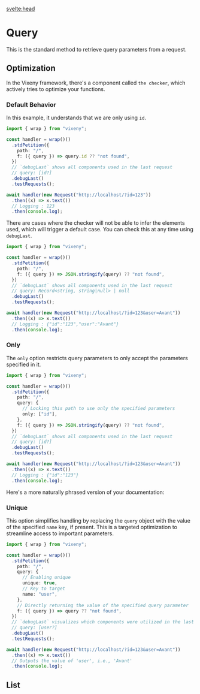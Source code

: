 <script>
  import ListOfComponents from '$lib/components/listOfComponets.svelte';
</script>

<svelte:head>

<script src='/prism.mjs' defer></script>
<title>branch - Vixeny</title>
  <meta name="description" content="Understanding query parameters"/>
  <meta name="keywords" content="query parameters, web development, Vixeny framework, HTTP queries"/>
</svelte:head>

# Query

This is the standard method to retrieve query parameters from a request.

## Optimization

In the Vixeny framework, there's a component called `the checker`, which
actively tries to optimize your functions.

### Default Behavior

In this example, it understands that we are only using `id`.

```ts
import { wrap } from "vixeny";

const handler = wrap()()
  .stdPetition({
    path: "/",
    f: ({ query }) => query.id ?? "not found",
  })
  // `debugLast` shows all components used in the last request
  // query: [id?]
  .debugLast()
  .testRequests();

await handler(new Request("http://localhost/?id=123"))
  .then((x) => x.text())
  // Logging : 123
  .then(console.log);
```

There are cases where the checker will not be able to infer the elements used,
which will trigger a default case. You can check this at any time using
`debugLast`.

```ts
import { wrap } from "vixeny";

const handler = wrap()()
  .stdPetition({
    path: "/",
    f: ({ query }) => JSON.stringify(query) ?? "not found",
  })
  // `debugLast` shows all components used in the last request
  // query: Record<string, string|null> | null
  .debugLast()
  .testRequests();

await handler(new Request("http://localhost/?id=123&user=Avant"))
  .then((x) => x.text())
  // Logging : {"id":"123","user":"Avant"}
  .then(console.log);
```

### Only

The `only` option restricts query parameters to only accept the parameters
specified in it.

```ts
import { wrap } from "vixeny";

const handler = wrap()()
  .stdPetition({
    path: "/",
    query: {
      // Locking this path to use only the specified parameters
      only: ["id"],
    },
    f: ({ query }) => JSON.stringify(query) ?? "not found",
  })
  // `debugLast` shows all components used in the last request
  // query: [id?]
  .debugLast()
  .testRequests();

await handler(new Request("http://localhost/?id=123&user=Avant"))
  .then((x) => x.text())
  // Logging : {"id":"123"}
  .then(console.log);
```

Here's a more naturally phrased version of your documentation:

### Unique

This option simplifies handling by replacing the `query` object with the value
of the specified `name` key, if present. This is a targeted optimization to
streamline access to important parameters.

```ts
import { wrap } from "vixeny";

const handler = wrap()()
  .stdPetition({
    path: "/",
    query: {
      // Enabling unique
      unique: true,
      // Key to target
      name: "user",
    },
    // Directly returning the value of the specified query parameter
    f: ({ query }) => query ?? "not found",
  })
  // `debugLast` visualizes which components were utilized in the last request
  // query: [user?]
  .debugLast()
  .testRequests();

await handler(new Request("http://localhost/?id=123&user=Avant"))
  .then((x) => x.text())
  // Outputs the value of 'user', i.e., 'Avant'
  .then(console.log);
```

## List

<ListOfComponents />
